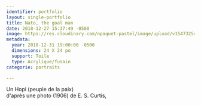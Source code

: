 ```yaml
---
identifier: portfolio
layout: single-portfolio
title: Nato, the goal man
date: 2018-12-27 15:37:49 -0500
image: https://res.cloudinary.com/npaquet-pastel/image/upload/v1547325489/49065971_2230876773848224_6118721494915743744_o.jpg
metadata:
  year: 2018-12-31 19:00:00 -0500
  dimensions: 24 X 24 po
  support: Toile
  type: Acrylique/fusain
categorie: portraits

---
```

Un Hopi (peuple de la paix)   
d'après une photo (1906) de E. S. Curtis,